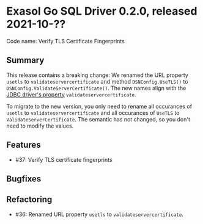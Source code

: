 # Exasol Go SQL Driver 0.2.0, released 2021-10-??

Code name: Verify TLS Certificate Fingerprints

## Summary

This release contains a breaking change: We renamed the URL property `usetls` to `validateservercertificate` and method `DSNConfig.UseTLS()` to `DSNConfig.ValidateServerCertificate()`. The new names align with the [JDBC driver's property](https://docs.exasol.com/connect_exasol/drivers/jdbc.htm) `validateservercertificate`.

To migrate to the new version, you only need to rename all occurances of `usetls` to `validateservercertificate` and all occurances of `UseTLS` to `ValidateServerCertificate`. The semantic has not changed, so you don't need to modify the values.

## Features

* #37: Verify TLS certificate fingerprints

## Bugfixes

## Refactoring

* #36: Renamed URL property `usetls` to `validateservercertificate`.
